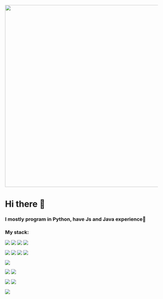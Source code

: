 
<img src="https://user-images.githubusercontent.com/74038190/225813708-98b745f2-7d22-48cf-9150-083f1b00d6c9.gif" width="600" style="display: block; .fig {text-align: center;}">

# Hi there 👋
### I mostly program in Python, have Js and Java experience🤯
### My stack:
![](https://img.shields.io/badge/python-367?style=for-the-badge&logo=python&logoColor=ffdd54)
![](https://img.shields.io/badge/FastAPI-005571?style=for-the-badge&logo=fastapi)
![](https://img.shields.io/badge/pydantic-white?style=for-the-badge&logo=pydantic&logoColor=d0006e)
![](https://img.shields.io/badge/SQLAlchemy-306998?style=for-the-badge&logo=sqlalchemy&logoColor=white)

![](https://img.shields.io/badge/PostgreSQL-316192?logo=postgresql&logoColor=white&style=for-the-badge)
![](https://img.shields.io/badge/SQLite-07405E?logo=sqlite&logoColor=white&style=for-the-badge)
![](https://img.shields.io/badge/Redis-D9281A?logo=redis&logoColor=white&style=for-the-badge)
![](https://img.shields.io/badge/MySQL-20232A?logo=mysql&logoColor=white&style=for-the-badge)

![](https://img.shields.io/badge/Kafka-4f4f4f?logo=apache-kafka&logoColor=white&style=for-the-badge)


![](https://img.shields.io/badge/Docker-2496ED?logo=docker&logoColor=white&style=for-the-badge)
![](https://img.shields.io/badge/VirtualBox-183A61?logo=virtualbox&logoColor=white&style=for-the-badge)

![](https://img.shields.io/badge/Linux-E34F26?logo=linux&logoColor=black&style=for-the-badge)
![](https://img.shields.io/badge/Windows-017AD7?logo=windows&logoColor=white&style=for-the-badge)


![](https://img.shields.io/badge/Poetry-306998?style=for-the-badge&logo=poetry&logoColor=white)

